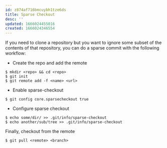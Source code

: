 ```yaml
---
id: z874af716bmcuybh1tze6ds
title: Sparse Checkout
desc: ''
updated: 1666024455016
created: 1666024346554
---
```


If you need to clone a repository but you want to ignore some subset of the contents of that repository, you can do a sparse commit with the following workflow:

- Create the repo and add the remote

```
$ mkdir <repo> && cd <repo>
$ git init
$ git remote add -f <name> <url>
```

- Enable sparse-checkout

```
$ git config core.sparsecheckout true
```

- Configure sparse checkout

```
$ echo some/dir/ >> .git/info/sparse-checkout
$ echo another/sub/tree >> .git/info/sparse-checkout
```

Finally, checkout from the remote

```
$ git pull <remote> <branch>
```
